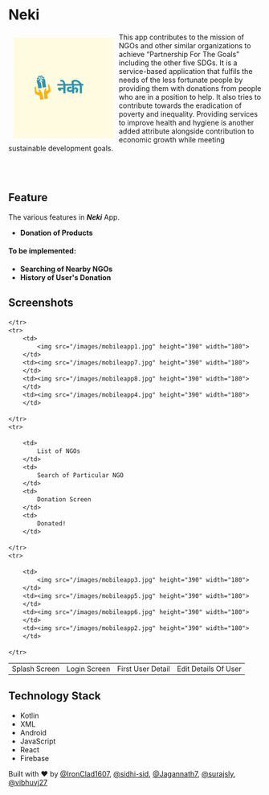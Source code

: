 # Neki

<img src = "/images/logo.png" height = "200" width="200" align="left" hspace="10" vspace="10"> 

This app contributes to the mission of NGOs and other similar organizations to achieve “Partnership For The Goals” including the other five SDGs. It is a service-based application that fulfils the needs of the less fortunate people by providing them with donations from people who are in a position to help. It also tries to contribute towards the eradication of poverty and inequality. Providing services to improve health and hygiene is another added attribute alongside contribution to economic growth while meeting sustainable development goals.<br>

<br>
<br>

## Feature

The various features in ***Neki*** App.

- **Donation of Products**

#### To be implemented:

- **Searching of Nearby NGOs** 
- **History of User's Donation**

## Screenshots

<table align="center">
	<tr>
		<td>
			Splash Screen
		</td>
		<td>
			Login Screen
		</td>
		<td>
			First User Detail
		</td>
		<td> Edit Details Of User</td>
		
	</tr>
	<tr>
		<td>
			<img src="/images/mobileapp1.jpg" height="390" width="180">
		</td>
		<td><img src="/images/mobileapp7.jpg" height="390" width="180">
		</td>
		<td><img src="/images/mobileapp8.jpg" height="390" width="180">
		</td>
		<td><img src="/images/mobileapp4.jpg" height="390" width="180">
		</td>
		
	</tr>
	<tr>
		
		<td>
			List of NGOs
		</td>
		<td>
			Search of Particular NGO
		</td>
		<td>
			Donation Screen
		</td>
		<td>
			Donated!
		</td>
		
	</tr>
	<tr>
		
		<td>
			<img src="/images/mobileapp3.jpg" height="390" width="180">
		</td>
		<td><img src="/images/mobileapp5.jpg" height="390" width="180">
		</td>
		<td><img src="/images/mobileapp6.jpg" height="390" width="180">
		</td>
		<td><img src="/images/mobileapp2.jpg" height="390" width="180">
		</td>
		
	</tr>
</table>



## Technology Stack
 - Kotlin
 - XML
 - Android
 - JavaScript
 - React
 - Firebase

 Built with :heart: by [@IronClad1607](https://github.com/IronClad1607), [@sidhi-sid](https://github.com/sidhi-sid), [@Jagannath7](https://github.com/Jagannath7), [@surajsly](https://github.com/surajsly), [@vibhuvj27](https://github.com/vibhuvj27)

